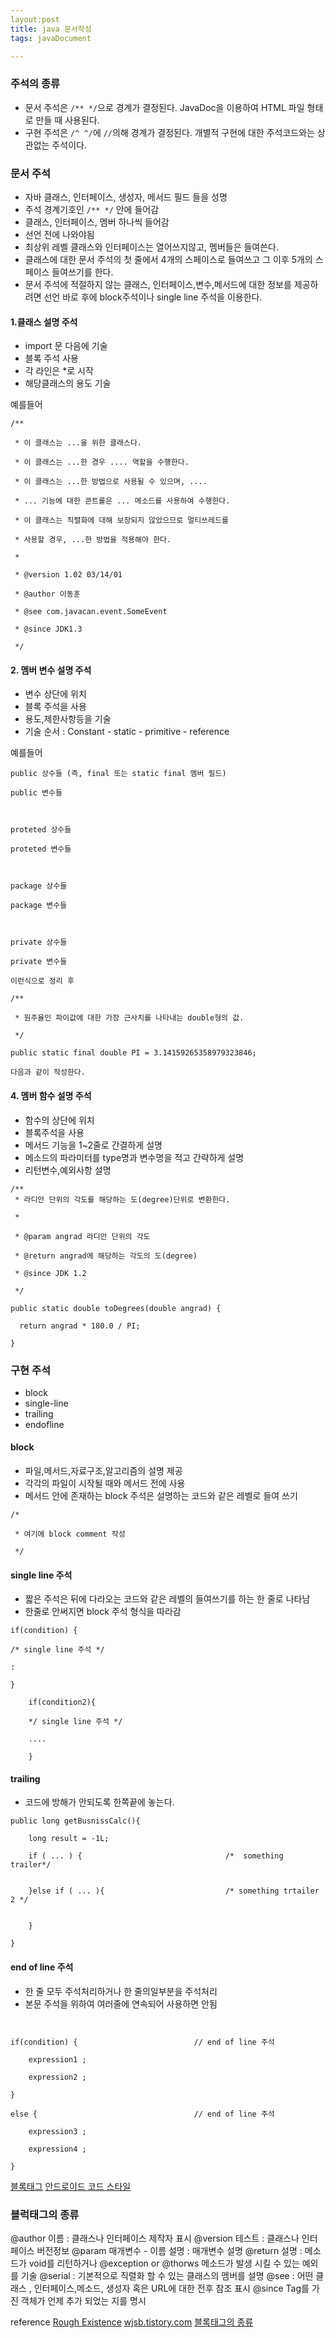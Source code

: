 ```yaml
---
layout:post
title: java 문서작성
tags: javaDocument

---
```


### 주석의 종류 
- 문서 주석은 `/** */`으로 경계가 결정된다. JavaDoc을 이용하여 HTML 파일 형태로 만들 때 사용된다.
- 구현 주석은 `/^ ^/`에  `//`의해 경계가 결정된다. 개별적 구현에 대한 주석코드와는 상관없는 주석이다.


### 문서 주석 
- 자바 클래스, 인터페이스, 생성자, 메서드 필드 들을 성명 
- 주석 경계기호인 `/** */` 안에 들어감 
- 클래스, 인터페이스, 멤버 하나씩 들어감 
- 선언 전에 나와야됨 
- 최상위 레벨 클래스와 인터페이스는 열어쓰지않고, 멤버들은 들여쓴다. 
- 클래스에 대한 문서 주석의 첫 줄에서 4개의 스페이스로 들여쓰고 그 이후 5개의 스페이스 들여쓰기를 한다. 
- 문서 주석에 적절하지 않는 클래스, 인터페이스,변수,메서드에 대한 정보를 제공하려면 선언 바로 후에 block주석이나 single line 주석을 이용한다.

#### 1.클래스 설명 주석
- import 문 다음에 기술 
- 블록 주석 사용 
- 각 라인은 *로 시작
- 해당클래스의 용도 기술 

예를들어 
```
/**

 * 이 클래스는 ...을 위한 클래스다. 

 * 이 클래스는 ...한 경우 .... 역할을 수행한다.

 * 이 클래스는 ...한 방법으로 사용될 수 있으며, ....

 * ... 기능에 대한 콘트롤은 ... 메소드를 사용하여 수행한다.

 * 이 클래스는 직렬화에 대해 보장되지 않았으므로 멀티쓰레드를 

 * 사용할 경우, ...한 방법을 적용해야 한다.

 *

 * @version 1.02 03/14/01

 * @author 이동훈

 * @see com.javacan.event.SomeEvent

 * @since JDK1.3

 */
```
#### 2. 멤버 변수 설명 주석 
- 변수 상단에 위치
- 블록 주석을 사용 
- 용도,제한사항등을 기술 
- 기술 순서 : Constant - static - primitive - reference

예를들어 
```
public 상수들 (즉, final 또는 static final 멤버 필드) 

public 변수들 



proteted 상수들 

proteted 변수들 



package 상수들 

package 변수들 



private 상수들 

private 변수들 

이런식으로 정리 후 

/**

 * 원주율인 파이값에 대한 가장 근사치를 나타내는 double형의 값.

 */

public static final double PI = 3.14159265358979323846;

다음과 같이 작성한다. 
```

#### 4. 멤버 함수 설명 주석 
- 함수의 상단에 위치 
- 블록주석을 사용
- 메서드 기능을 1~2줄로 간결하게 설명
- 메소드의 파라미터를 type명과 변수명을 적고 간략하게 설명 
- 리턴변수,예외사항 설명 


```
/**
 * 라디안 단위의 각도를 해당하는 도(degree)단위로 변환한다.

 *

 * @param angrad 라디안 단위의 각도

 * @return angrad에 해당하는 각도의 도(degree)

 * @since JDK 1.2

 */

public static double toDegrees(double angrad) {

  return angrad * 180.0 / PI;

}
```

### 구현 주석 
- block
- single-line
- trailing
- endofline

#### block
- 파일,메서드,자료구조,알고리즘의 설명 제공 
- 각각의 파일이 시작될 때와 메서드 전에 사용 
- 메서드 안에 존재하는 block 주석은 설명하는 코드와 같은 레벨로 들여 쓰기 

```
/*

 * 여기에 block comment 작성

 */
```

#### single line 주석 
- 짧은 주석은 뒤에 다라오는 코드와 같은 레벨의 들여쓰기를 하는 한 줄로 나타남 
- 한줄로 안써지면 block 주석 형식을 따라감 

```
if(condition) {

/* single line 주석 */

:

}

    if(condition2){

    */ single line 주석 */

    ....

    }
```


#### trailing 
- 코드에 방해가 안되도록 한쪽끝에 놓는다. 

```
public long getBusnissCalc(){

	long result = -1L;

    if ( ... ) {								/*  something trailer*/


    }else if ( ... ){							/* something trtailer 2 */
    
    
    }

}
```

#### end of line 주석 
- 한 줄 모두 주석처리하거나 한 줄의일부분을 주석처리 
- 본문 주석을 위하여 여러줄에 연속되어 사용하면 안됨


```


if(condition) {                          // end of line 주석

    expression1 ;

    expression2 ;

}

else {                                   // end of line 주석

    expression3 ;

    expression4 ;

}

```

[블록태그]()
[안드로이드 코드 스타일]()
### 블럭태그의 종류 
@author 이름  : 클래스나 인터페이스 제작자 표시 
@version 테스트 : 클래스나 인터페이스 버전정보 
@param 매개변수 - 이름 설명 : 매개변수 설명
@return 설명 : 메소드가 void를 리턴하거나
@exception or @thorws 메소드가 발생 시킬 수 있는 예외를 기술 
@serial : 기본적으로 직렬화 할 수 있는 클래스의 멤버를 설명
@see : 어떤 클래스 , 인터페이스,메소드, 생성자 혹은 URL에 대한 전후 참조 표시 
@since Tag를 가진 객체가 언제 추가 되었는 지를 명시 

reference 
[Rough Existence](http://roughexistence.tistory.com/70)
[wjsb.tistory.com](http://wjsb.tistory.com/31)
[블록태그의 종류](http://6kkki.tistory.com/1)